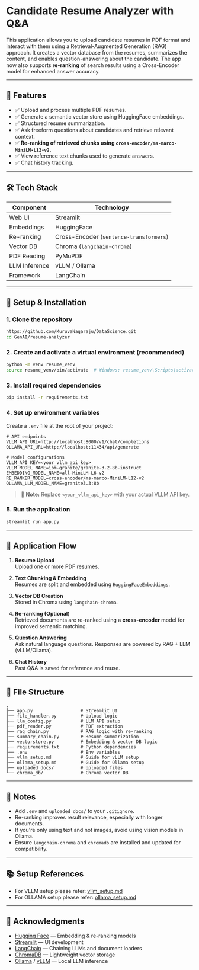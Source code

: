 # Candidate Resume Analyzer with Q&A

This application allows you to upload candidate resumes in PDF format and interact with them using a Retrieval-Augmented Generation (RAG) approach. It creates a vector database from the resumes, summarizes the content, and enables question-answering about the candidate. The app now also supports **re-ranking** of search results using a Cross-Encoder model for enhanced answer accuracy.

---

## 🚀 Features

- ✅ Upload and process multiple PDF resumes.
- ✅ Generate a semantic vector store using HuggingFace embeddings.
- ✅ Structured resume summarization.
- ✅ Ask freeform questions about candidates and retrieve relevant context.
- ✅ **Re-ranking of retrieved chunks using `cross-encoder/ms-marco-MiniLM-L12-v2`.**
- ✅ View reference text chunks used to generate answers.
- ✅ Chat history tracking.

---

## 🛠️ Tech Stack

| Component           | Technology |
|--------------------|------------|
| Web UI             | Streamlit  |
| Embeddings         | HuggingFace |
| Re-ranking         | Cross-Encoder (`sentence-transformers`) |
| Vector DB          | Chroma (`langchain-chroma`) |
| PDF Reading        | PyMuPDF |
| LLM Inference      | vLLM / Ollama |
| Framework          | LangChain |

---

## 🧪 Setup & Installation

### 1. Clone the repository

```bash
https://github.com/KuruvaNagaraju/DataScience.git
cd GenAI/resume-analyzer
```

### 2. Create and activate a virtual environment (recommended)

```bash
python -m venv resume_venv
source resume_venv/bin/activate  # Windows: resume_venv\Scripts\activate
```

### 3. Install required dependencies

```bash
pip install -r requirements.txt
```

### 4. Set up environment variables

Create a `.env` file at the root of your project:

```env
# API endpoints
VLLM_API_URL=http://localhost:8000/v1/chat/completions
OLLAMA_API_URL=http://localhost:11434/api/generate

# Model configurations
VLLM_API_KEY=<your_vllm_api_key>
VLLM_MODEL_NAME=ibm-granite/granite-3.2-8b-instruct
EMBEDDING_MODEL_NAME=all-MiniLM-L6-v2
RE_RANKER_MODEL=cross-encoder/ms-marco-MiniLM-L12-v2
OLLAMA_LLM_MODEL_NAME=granite3.3:8b
```

> 🔐 **Note:** Replace `<your_vllm_api_key>` with your actual VLLM API key.

### 5. Run the application

```bash
streamlit run app.py
```

---

## 🔁 Application Flow

1. **Resume Upload**  
   Upload one or more PDF resumes.

2. **Text Chunking & Embedding**  
   Resumes are split and embedded using `HuggingFaceEmbeddings`.

3. **Vector DB Creation**  
   Stored in Chroma using `langchain-chroma`.

4. **Re-ranking (Optional)**  
   Retrieved documents are re-ranked using a **cross-encoder** model for improved semantic matching.

5. **Question Answering**  
   Ask natural language questions. Responses are powered by RAG + LLM (vLLM/Ollama).

6. **Chat History**  
   Past Q&A is saved for reference and reuse.

---

## 📁 File Structure

```
.
├── app.py                  # Streamlit UI
├── file_handler.py         # Upload logic
├── llm_config.py           # LLM API setup
├── pdf_reader.py           # PDF extraction
├── rag_chain.py            # RAG logic with re-ranking
├── summary_chain.py        # Resume summarization
├── vectorstore.py          # Embedding & vector DB logic
├── requirements.txt        # Python dependencies
├── .env                    # Env variables
├── vllm_setup.md           # Guide for vLLM setup
├── ollama_setup.md         # Guide for Ollama setup
├── uploaded_docs/          # Uploaded files
└── chroma_db/              # Chroma vector DB
```

---

## 📌 Notes

- Add `.env` and `uploaded_docs/` to your `.gitignore`.
- Re-ranking improves result relevance, especially with longer documents.
- If you're only using text and not images, avoid using vision models in Ollama.
- Ensure `langchain-chroma` and `chromadb` are installed and updated for compatibility.

---

## 📚 Setup References

- For VLLM setup please refer: [vllm_setup.md](https://github.com/KuruvaNagaraju/DataScience/blob/master/GenAI/resume-analyzer/vllm_setup.md)
- For OLLAMA setup please refer: [ollama_setup.md](https://github.com/KuruvaNagaraju/DataScience/blob/master/GenAI/resume-analyzer/ollama_setup.md)

---

## 🙌 Acknowledgments

- [Hugging Face](https://huggingface.co) — Embedding & re-ranking models
- [Streamlit](https://streamlit.io) — UI development
- [LangChain](https://www.langchain.com) — Chaining LLMs and document loaders
- [ChromaDB](https://www.trychroma.com) — Lightweight vector storage
- [Ollama](https://ollama.com) / [vLLM](https://github.com/vllm-project/vllm) — Local LLM inference
